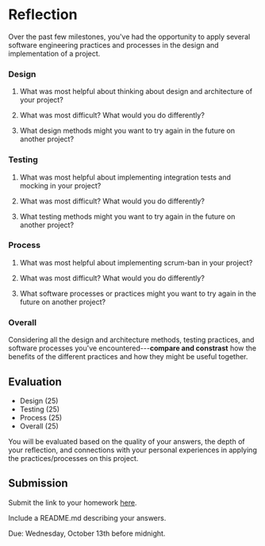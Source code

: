 # Reflection

Over the past few milestones, you've had the opportunity to apply several software engineering practices and processes in the design and implementation of a project.

### Design

1. What was most helpful about thinking about design and architecture of your project?

2. What was most difficult? What would you do differently?

3. What design methods might you want to try again in the future on another project?


### Testing

1. What was most helpful about implementing integration tests and mocking in your project?

2. What was most difficult? What would you do differently?

3. What testing methods might you want to try again in the future on another project?


### Process

1. What was most helpful about implementing scrum-ban in your project?

2. What was most difficult? What would you do differently?

3. What software processes or practices might you want to try again in the future on another project?

### Overall

Considering all the design and architecture methods, testing practices, and software processes you've encountered---**compare and constrast** how the benefits of the different practices and how they might be useful together.

## Evaluation

* Design (25)
* Testing (25)
* Process (25)
* Overall (25)

You will be evaluated based on the quality of your answers, the depth of your reflection, and connections with your personal experiences in applying the practices/processes on this project.

## Submission
Submit the link to your homework [here](https://docs.google.com/forms/d/e/1FAIpQLSfzEDgS_Y-MH75dGHqCEB_BlNdIHHoHBTdHnnchG-IdxuNKFw/viewform?usp=sf_link).

Include a README.md describing your answers.

Due: Wednesday, October 13th before midnight.
